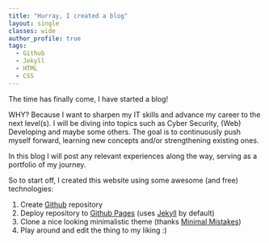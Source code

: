```yaml
---
title: "Hurray, I created a blog"
layout: single
classes: wide
author_profile: true
tags:
  - Github
  - Jekyll
  - HTML
  - CSS
---
```


The time has finally come, I have started a blog!

WHY? Because I want to sharpen my IT skills and advance my career to the next level(s).
I will be diving into topics such as Cyber Security, (Web) Developing and maybe some others.
The goal is to continuously push myself forward, learning new concepts and/or strengthening existing ones.

In this blog I will post any relevant experiences along the way, serving as a portfolio of my journey.

So to start off, I created this website using some awesome (and free) technologies:

1. Create <a href="https://github.com/" target="_blank">Github</a> repository
2. Deploy repository to <a href="https://pages.github.com/" target="_blank">Github Pages</a> (uses <a href="https://jekyllrb.com/" target="_blank">Jekyll</a> by default)
3. Clone a nice looking minimalistic theme (thanks <a href="https://mademistakes.com/work/jekyll-themes/minimal-mistakes/" target="_blank">Minimal Mistakes</a>)
4. Play around and edit the thing to my liking :)

